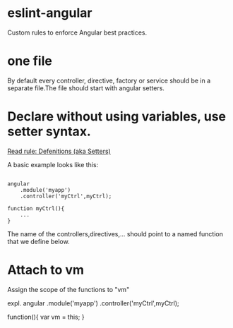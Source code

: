 [status]: (https://img.shield.io/badge/build-failed-red.svg)

# eslint-angular
Custom rules to enforce Angular best practices.

one file
========
By default every controller, directive, factory or service should be in a
separate file.The file should start with angular setters.

Declare without using variables, use setter syntax.
==================================================
[Read rule: Defenitions (aka Setters)](https://github.com/johnpapa/angularjs-styleguide#style-y021)

A basic example looks like this:
<pre><code>
angular
    .module('myapp')
    .controller('myCtrl',myCtrl);

function myCtrl(){
    ...
}
</code></pre>
The name of the controllers,directives,... should point to a named function that we define below.

Attach to vm
============
Assign the scope of the functions to "vm"

expl.
angular
    .module('myapp')
    .controller('myCtrl',myCtrl);

function(){
    var vm = this;
}